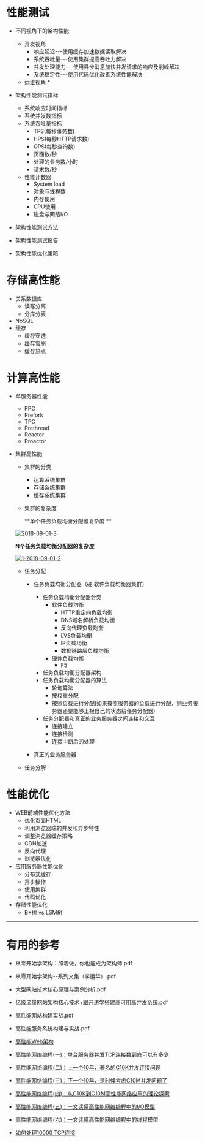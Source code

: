 # 性能测试
  * 不同视角下的架构性能
    * 开发视角
      * 响应延迟---使用缓存加速数据读取解决
      * 系统吞吐量---使用集群提高吞吐力解决
      * 并发处理能力---使用异步消息加快并发请求的响应及削峰解决
      * 系统稳定性---使用代码优化改善系统性能解决
    * 运维视角
      * 
  
  * 架构性能测试指标
    * 系统响应时间指标
    * 系统并发数指标
    * 系统吞吐量指标
      * TPS(每秒事务数)
      * HPS(每秒HTTP请求数)
      * QPS(每秒查询数)
      * 页面数/秒
      * 处理的业务数/小时
      * 请求数/秒
    * 性能计数器
      * System load
      * 对象与线程数
      * 内存使用
      * CPU使用
      * 磁盘与网络I/O
    
  * 架构性能测试方法
  * 架构性能测试报告
  * 架构性能优化策略

# 存储高性能
  * 关系数据库
    * 读写分离
    * 分库分表
  * NoSQL
  * 缓存
    * 缓存穿透
    * 缓存雪崩
    * 缓存热点

# 计算高性能
  * 单服务器性能
    * PPC
    * Prefork
    * TPC
    * Prethread
    * Reactor
    * Proactor
    
  * 集群高性能
  
    * 集群的分类
      * 运算系统集群
      * 存储系统集群
      * 缓存系统集群

    * 集群的复杂度

      **单个任务负载均衡分配器复杂度     **

     <a href="https://ibb.co/F0cP8VQ"><img src="https://i.ibb.co/nn4WQCX/2018-09-01-3.png" alt="2018-09-01-3" border="0"></a>


      **N个任务负载均衡分配器的复杂度**

      <a href="https://ibb.co/VSsDXpY"><img src="https://i.ibb.co/Z80Ky1z/1-2018-09-01-2.png" alt="1-2018-09-01-2" border="0"></a>

      * 任务分配
        * 任务负载均衡分配器（硬 软件负载均衡器集群）
          * 任务负载均衡分配器分类
            * 软件负载均衡
              * HTTP重定向负载均衡
              * DNS域名解析负载均衡
              * 反向代理负载均衡
              * LVS负载均衡
              * IP负载均衡
              * 数据链路层负载均衡
            * 硬件负载均衡
              * F5
          * 任务负载均衡分配器架构
          * 任务负载均衡分配器的算法
            * 轮询算法
            * 按权重分配
            * 按照负载进行分配(如果按照服务器的负载进行分配，则业务服务器还要能够上报自己的状态给任务分配器)
          * 任务分配器和真正的业务服务器之间连接和交互
            * 连接建立
            * 连接检测
            * 连接中断后的处理
             
        * 真正的业务服务器
        
      * 任务分解
      
         

# 性能优化
  * WEB前端性能优化方法
    * 优化页面HTML
    * 利用浏览器端的并发和异步特性
    * 调整浏览器缓存策略
    * CDN加速
    * 反向代理
    * 浏览器优化
  * 应用服务器性能优化
    * 分布式缓存
    * 异步操作
    * 使用集群
    * 代码优化
  * 存储性能优化
    * B+树 vs LSM树

---


# 有用的参考

* 从零开始学架构：照着做，你也能成为架构师.pdf
* 从零开始学架构--系列文集（李运华）.pdf
* 大型网站技术核心原理与案例分析.pdf
* 亿级流量网站架构核心技术+跟开涛学搭建高可用高并发系统.pdf
* 高性能网站构建实战.pdf
* 高性能服务系统构建与实战.pdf



* [高性能Web架构](https://blog.csdn.net/rdhj5566/article/details/54906005)

* [高性能网络编程(一)：单台服务器并发TCP连接数到底可以有多少](http://www.52im.net/thread-561-1-1.html)
* [高性能网络编程(二)：上一个10年，著名的C10K并发连接问题](http://www.52im.net/thread-566-1-1.html)
* [高性能网络编程(三)：下一个10年，是时候考虑C10M并发问题了](http://www.52im.net/thread-568-1-1.html)
* [高性能网络编程(四)：从C10K到C10M高性能网络应用的理论探索](http://www.52im.net/thread-578-1-1.html)
* [高性能网络编程(五)：一文读懂高性能网络编程中的I/O模型](http://www.52im.net/thread-1935-1-1.html)
* [高性能网络编程(六)：一文读懂高性能网络编程中的线程模型](http://www.52im.net/thread-1939-1-1.html)

* [如何处理10000 TCP连接 ](https://www.oschina.net/translate/c10k)
